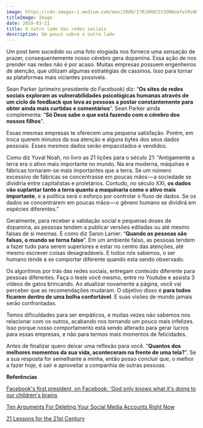 ```yaml
---
image: https://cdn-images-1.medium.com/max/2000/1*RJd68CSY3GMAUafelRsNOw.jpeg
titleImage: Image
date: 2019-03-21
title: O outro lado das redes sociais
description: Um pouco sobre o outro lado
---
```


Um post bem sucedido ou uma foto elogiada nos fornece uma sensação de prazer, consequentemente nosso cérebro gera dopamina. Essa ação de nos prender nas redes não é por acaso. Muitas empresas possuem engenheiros de atenção, que utilizam algumas estratégias de cassinos. Isso para tornar as plataformas mais viciantes possíveis.

Sean Parker (primeiro presidente do Facebook) diz: “**Os sites de redes sociais exploram as vulnerabilidades psicológicas humanas através de um ciclo de feedback que leva as pessoas a postar constantemente para obter ainda mais curtidas e comentários**”. Sean Parker ainda complementa: “**Só Deus sabe o que está fazendo com o cérebro dos nossos filhos**”.

Essas mesmas empresas te oferecem uma pequena satisfação. Porém, em troca querem minutos da sua atenção e alguns bytes dos seus dados pessoais. Esses mesmos dados serão empacotados e vendidos.

Como diz Yuval Noah, no livro as 21 lições para o século 21: “Antigamente a terra era o ativo mais importante no mundo. Na era moderna, máquinas e fábricas tornaram-se mais importantes que a terra. Se um número excessivo de fábricas se concentrasse em poucas mãos — a sociedade se dividiria entre capitalistas e proletários. Contudo, no século XXI, **os dados vão suplantar tanto a terra quanto a maquinaria como o ativo mais importante**, e a política será o esforço por controlar o fluxo de dados. Se os dados se concentrarem em poucas mãos — o gênero humano se dividirá em espécies diferentes.”

Geralmente, para receber a validação social e pequenas doses de dopamina, as pessoas tendem a publicar versões editadas ou até mesmo falsas de si mesmas. E como diz Saron Lanier: “**Quando as pessoas são falsas, o mundo se torna falso**”. Em um ambiente falso, as pessoas tendem a fazer tudo para serem superiores e estar no centro das atenções, até mesmo escrever coisas desagradáveis. E todos nós sabemos, o ser humano tende a se comportar diferente quando esta sendo observado.

Os algoritmos por trás das redes sociais, entregam conteúdo diferente para pessoas diferentes. Faça o teste você mesmo, entre no Youtube e assista 3 vídeos de gatos brincando. Ao atualizar novamente a página, você vai perceber que as recomendações mudaram. O objetivo disso é **para todos ficarem dentro de uma bolha confortável**. E suas visões de mundo jamais serão confrontadas.

Temos dificuldades para ser empáticos, e muitas vezes não sabemos nos relacionar com os outros, acabando nos tornando um pouco mais infelizes. Isso porque nosso comportamento está sendo alterado para gerar lucros para essas empresas, e não para termos mais momentos de felicidades.

Antes de finalizar quero deixar uma reflexão para você. “**Quantos dos melhores momentos da sua vida, aconteceram na frente de uma tela?**”. Se a sua resposta for semelhante a minha, então posso concluir que, o melhor a fazer hoje, é sair e aproveitar a companhia de outras pessoas.

**Referências**

[Facebook's first president, on Facebook: 'God only knows what it's doing to our children's brains](https://www.washingtonpost.com/news/the-switch/wp/2017/11/09/facebooks-first-president-on-facebook-god-only-knows-what-its-doing-to-our-childrens-brains/?noredirect=on&utm_term=.9ab34d1a28e7)

[Ten Arguments For Deleting Your Social Media Accounts Right Now](https://www.goodreads.com/book/show/42402190-dez-argumentos-para-voc-deletar-agora-suas-redes-sociais)

[21 Lessons for the 21st Century](https://www.goodreads.com/book/show/41714475-21-li-es-para-o-s-culo-21)
